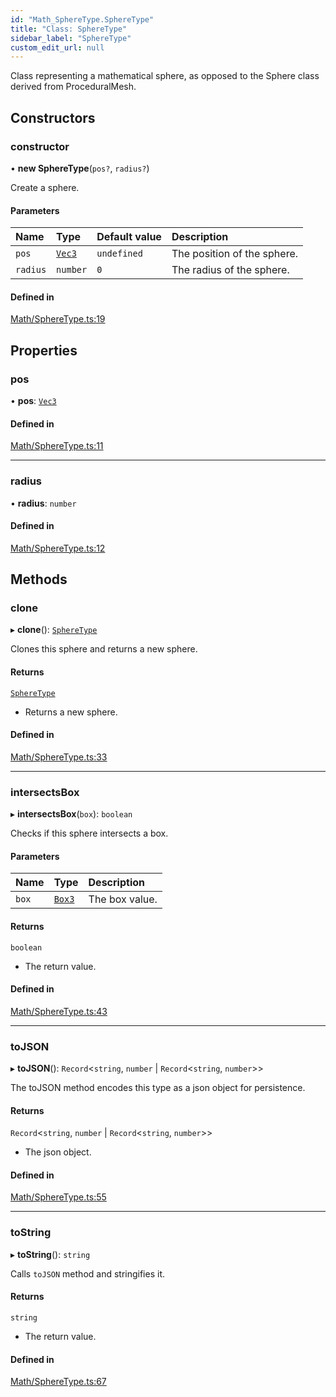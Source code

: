 ```yaml
---
id: "Math_SphereType.SphereType"
title: "Class: SphereType"
sidebar_label: "SphereType"
custom_edit_url: null
---
```




Class representing a mathematical sphere, as opposed to the Sphere class derived from ProceduralMesh.

## Constructors

### constructor

• **new SphereType**(`pos?`, `radius?`)

Create a sphere.

#### Parameters

| Name | Type | Default value | Description |
| :------ | :------ | :------ | :------ |
| `pos` | [`Vec3`](Math_Vec3.Vec3) | `undefined` | The position of the sphere. |
| `radius` | `number` | `0` | The radius of the sphere. |

#### Defined in

[Math/SphereType.ts:19](https://github.com/ZeaInc/zea-engine/blob/9ada8c18/src/Math/SphereType.ts#L19)

## Properties

### pos

• **pos**: [`Vec3`](Math_Vec3.Vec3)

#### Defined in

[Math/SphereType.ts:11](https://github.com/ZeaInc/zea-engine/blob/9ada8c18/src/Math/SphereType.ts#L11)

___

### radius

• **radius**: `number`

#### Defined in

[Math/SphereType.ts:12](https://github.com/ZeaInc/zea-engine/blob/9ada8c18/src/Math/SphereType.ts#L12)

## Methods

### clone

▸ **clone**(): [`SphereType`](Math_SphereType.SphereType)

Clones this sphere and returns a new sphere.

#### Returns

[`SphereType`](Math_SphereType.SphereType)

- Returns a new sphere.

#### Defined in

[Math/SphereType.ts:33](https://github.com/ZeaInc/zea-engine/blob/9ada8c18/src/Math/SphereType.ts#L33)

___

### intersectsBox

▸ **intersectsBox**(`box`): `boolean`

Checks if this sphere intersects a box.

#### Parameters

| Name | Type | Description |
| :------ | :------ | :------ |
| `box` | [`Box3`](Math_Box3.Box3) | The box value. |

#### Returns

`boolean`

- The return value.

#### Defined in

[Math/SphereType.ts:43](https://github.com/ZeaInc/zea-engine/blob/9ada8c18/src/Math/SphereType.ts#L43)

___

### toJSON

▸ **toJSON**(): `Record`<`string`, `number` \| `Record`<`string`, `number`\>\>

The toJSON method encodes this type as a json object for persistence.

#### Returns

`Record`<`string`, `number` \| `Record`<`string`, `number`\>\>

- The json object.

#### Defined in

[Math/SphereType.ts:55](https://github.com/ZeaInc/zea-engine/blob/9ada8c18/src/Math/SphereType.ts#L55)

___

### toString

▸ **toString**(): `string`

Calls `toJSON` method and stringifies it.

#### Returns

`string`

- The return value.

#### Defined in

[Math/SphereType.ts:67](https://github.com/ZeaInc/zea-engine/blob/9ada8c18/src/Math/SphereType.ts#L67)

